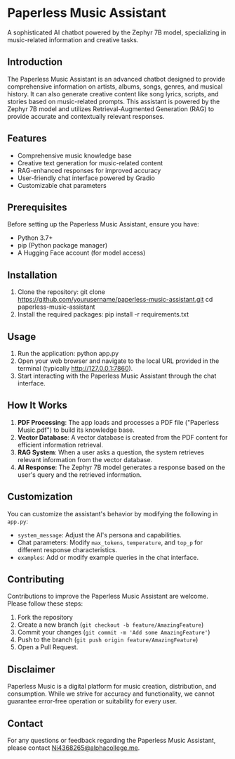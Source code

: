 # Paperless Music Assistant
A sophisticated AI chatbot powered by the Zephyr 7B model, specializing in music-related information and creative tasks.
## Introduction
The Paperless Music Assistant is an advanced chatbot designed to provide comprehensive information on artists, albums, songs, genres, and musical history. It can also generate creative content like song lyrics, scripts, and stories based on music-related prompts. This assistant is powered by the Zephyr 7B model and utilizes Retrieval-Augmented Generation (RAG) to provide accurate and contextually relevant responses.
## Features
- Comprehensive music knowledge base
- Creative text generation for music-related content
- RAG-enhanced responses for improved accuracy
- User-friendly chat interface powered by Gradio
- Customizable chat parameters
## Prerequisites
Before setting up the Paperless Music Assistant, ensure you have:
- Python 3.7+
- pip (Python package manager)
- A Hugging Face account (for model access)
## Installation
1. Clone the repository:
   git clone https://github.com/yourusername/paperless-music-assistant.git
   cd paperless-music-assistant
2. Install the required packages:
   pip install -r requirements.txt
## Usage
1. Run the application:
   python app.py
2. Open your web browser and navigate to the local URL provided in the terminal (typically http://127.0.0.1:7860).
3. Start interacting with the Paperless Music Assistant through the chat interface.
## How It Works
1. **PDF Processing**: The app loads and processes a PDF file ("Paperless Music.pdf") to build its knowledge base.
2. **Vector Database**: A vector database is created from the PDF content for efficient information retrieval.
3. **RAG System**: When a user asks a question, the system retrieves relevant information from the vector database.
4. **AI Response**: The Zephyr 7B model generates a response based on the user's query and the retrieved information.
## Customization
You can customize the assistant's behavior by modifying the following in `app.py`:
- `system_message`: Adjust the AI's persona and capabilities.
- Chat parameters: Modify `max_tokens`, `temperature`, and `top_p` for different response characteristics.
- `examples`: Add or modify example queries in the chat interface.
## Contributing
Contributions to improve the Paperless Music Assistant are welcome. Please follow these steps:
1. Fork the repository
2. Create a new branch (`git checkout -b feature/AmazingFeature`)
3. Commit your changes (`git commit -m 'Add some AmazingFeature'`)
4. Push to the branch (`git push origin feature/AmazingFeature`)
5. Open a Pull Request.
## Disclaimer
Paperless Music is a digital platform for music creation, distribution, and consumption. While we strive for accuracy and functionality, we cannot guarantee error-free operation or suitability for every user.
## Contact
For any questions or feedback regarding the Paperless Music Assistant, please contact Ni4368265@alphacollege.me.
